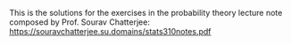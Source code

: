 This is the solutions for the exercises in the probability theory lecture note composed by Prof. Sourav Chatterjee: https://souravchatterjee.su.domains/stats310notes.pdf

